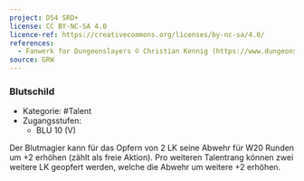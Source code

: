 ```yaml
---
project: DS4 SRD+
license: CC BY-NC-SA 4.0
licence-ref: https://creativecommons.org/licenses/by-nc-sa/4.0/
references: 
  - Fanwerk for Dungeonslayers © Christian Kennig (https://www.dungeonslayers.net/)
source: GRW
---
```


### Blutschild

- Kategorie: #Talent
- Zugangsstufen:
  - BLU 10 (V)

Der Blutmagier kann für das Opfern von 2 LK seine Abwehr für W20 Runden um +2 erhöhen (zählt als freie Aktion). Pro weiteren Talentrang können zwei weitere LK geopfert werden, welche die Abwehr um weitere +2 erhöhen.

